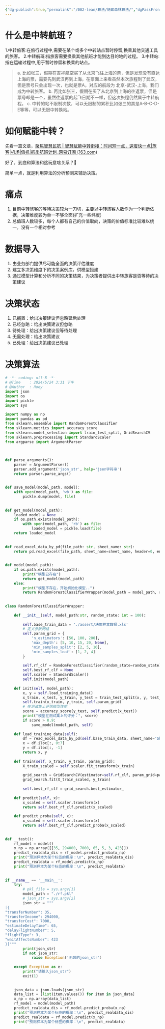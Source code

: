```yaml
---
{"dg-publish":true,"permalink":"/002-lean/算法/随即森林算法/","dgPassFrontmatter":true}
---
```


# 什么是中转航班？

1.中转旅客:在旅行过程中,需要在某个或多个中转站点暂时停留,换乘其他交通工具的旅客。
2.中转航班:指旅客需要换乘其他航班才能到达目的地的过程。
3.中转站:指在运输过程中,用于暂时停留和换乘的站点。

>a. 比如张三，假期在吉祥航空买了从北京飞往上海的票，但是发现没有直达上海的票，需要先到武汉再到上海，在票面上来看虽然本次旅程到了武汉，但是票号只会出现一次，也就是票A，对应的航段为 北京-武汉-上海。我们成为中转旅客。
  b. 再比如张三，假期在买了从北京到上海的往返票，但是票号却是一个，虽然往返票的起飞日期不一样，但这次旅程仍然属于中转航程。
  c.  中转的站不限制次数，可以无限制的累积比如张三的票是A-B-C-D-E等等，可以无限中转换站。

# 如何赋能中转？

先看一篇文章，[聚焦智慧民航 | 智慧赋能中转衔接：时间短一点，速度快一点|旅客|机场|值机|航季航班计划_网易订阅 (163.com)](https://www.163.com/dy/article/IEI3UB3G0553RYPC.html)

好了，到底和算法和这玩意啥关系？💁

简单一点，就是利用算法的分析预测来辅助决策。

# 痛点

1. 目前中转旅客的等待决策较为一刀切，主要以中转旅客人数作为一个判断依据，决策维度较为单一不够全面(扩充一些纬度)
2. 总值班人数较多，每个人都有自己的价值取向，决策的价值标准比较难以统一，没有一个相对参考

# 数据导入

1. 由业务部门提供尽可能全面的决策评估维度
2. 建立多决策维度下的决策案例库，供模型搭建
3. 通过模型计算和分析不同的决策结果，为决策者提供出中转旅客是否等待的决策建议

# 决策状态

1. 已搁置：给出决策建议但忽略延后处理
2. 已经忽略：给出决策建议但忽略
3. 待处理：给出决策建议但等待处理
4. 无需处理：给出决策建议
5. 已处理：给出决策建议已处理

# 决策算法

```python
# -*- coding: utf-8 -*-  
# @Time    : 2024/5/24 3:31 下午  
# @Author  : Hoey  
import json  
import os  
import pickle  
import sys  
  
import numpy as np  
import pandas as pd  
from sklearn.ensemble import RandomForestClassifier  
from sklearn.metrics import accuracy_score  
from sklearn.model_selection import train_test_split, GridSearchCV  
from sklearn.preprocessing import StandardScaler  
from argparse import ArgumentParser  
  
  
  
def parse_arguments():  
    parser = ArgumentParser()  
    parser.add_argument('json_str', help='json字符串')  
    return parser.parse_args()  
  
  
def save_model(model_path, model):  
    with open(model_path, 'wb') as file:  
        pickle.dump(model, file)  
  
  
def get_model(model_path):  
    loaded_model = None  
    if os.path.exists(model_path):  
        with open(model_path, 'rb') as file:  
            loaded_model = pickle.load(file)  
    return loaded_model  
  
  
def read_excel_data_by_pd(file_path: str, sheet_name: str):  
    return pd.read_excel(file_path, sheet_name=sheet_name, header=0, engine='xlrd')  
  
  
def model(model_path):  
    if os.path.exists(model_path):  
        print("模型已存在")  
        return get_model(model_path)  
    else:  
        print("模型不存在，开始初始化模型..")  
        return RandomForestClassifierWrapper(model_path = model_path, random_state=100)  
  
  
class RandomForestClassifierWrapper:  
  
    def __init__(self, model_path:str, random_state: int = 100):  
  
        self.base_train_data = './assert/决策样本数据.xls'  
        # 定义参数网格  
        self.param_grid = {  
            'n_estimators': [50, 100, 200],  
            'max_depth': [5, 10, 15, 20, None],  
            'min_samples_split': [2, 5, 10],  
            'min_samples_leaf': [1, 2, 4]  
        }  
  
        self.rf_clf = RandomForestClassifier(random_state=random_state)  
        self.best_rf_clf = None  
        self.scaler = StandardScaler()  
        self.init(model_path)  
  
    def init(self, model_path):  
        x, y = self.load_training_data()  
        x_train, x_test, y_train, y_test = train_test_split(x, y, test_size=0.3, random_state=300)  
        self.train(x_train, y_train, self.param_grid)  
        # 在测试集上评估模型性能  
        score = accuracy_score(y_test, self.predict(x_test))  
        print("模型在测试集上的评分：", score)  
        if score > 0.9:  
            save_model(model_path, self)  
  
    def load_training_data(self):  
        df = read_excel_data_by_pd(self.base_train_data, sheet_name='Sheet1')  
        x = df.iloc[:, 0:7]  
        y = df.iloc[:, -1]  
        return x, y  
  
    def train(self, x_train, y_train, param_grid):  
        X_train_scaled = self.scaler.fit_transform(x_train)  
  
        grid_search = GridSearchCV(estimator=self.rf_clf, param_grid=param_grid, cv=5)  
        grid_search.fit(X_train_scaled, y_train)  
  
        self.best_rf_clf = grid_search.best_estimator_  
  
    def predict(self, x):  
        x_scaled = self.scaler.transform(x)  
        return self.best_rf_clf.predict(x_scaled)  
  
    def predict_proba(self, x):  
        x_scaled = self.scaler.transform(x)  
        return self.best_rf_clf.predict_proba(x_scaled)  
  
  
def __test():  
    rf_model = model()  
    x_np = np.array([[35, 294000, 7000, 65, 5, 3, 423]])  
    predict_realdata_dis = rf_model.predict_proba(x_np)  
    print("预测样本为某个标签的概率：\n", predict_realdata_dis)  
    predict_realdata = rf_model.predict(x_np)  
    print("预测样本为某个标签的概率：\n", predict_realdata)  
  
  
if __name__ == '__main__':  
    try:  
        # pkl_file = sys.argv[1]  
        model_path = "./rf.pkl"  
        # json_str = sys.argv[2]  
        json_str = """  
[{  
"transferNumber": 35,  
"transferIncome": 294000,  
"transferCost": 7000,  
"estimateDelayTime": 65,  
"delayFlightNumber": 5,  
"flightType": 3,  
"waitAffectsNumber": 423  
}]"""  
        print(json_str)  
        if not json_str:  
            raise Exception('无效的json_str')  
  
    except Exception as e:  
        print("请输入json_str")  
        exit(1)  
  
  
    json_data = json.loads(json_str)  
    data_list = [list(item.values()) for item in json_data]  
    x_np = np.array(data_list)  
    rf_model = model(model_path)  
    predict_realdata_dis = rf_model.predict_proba(x_np)  
    print("预测样本为某个标签的概率：\n", predict_realdata_dis)  
    predict_realdata = rf_model.predict(x_np)  
    print("预测样本为某个标签的概率：\n", predict_realdata)
```